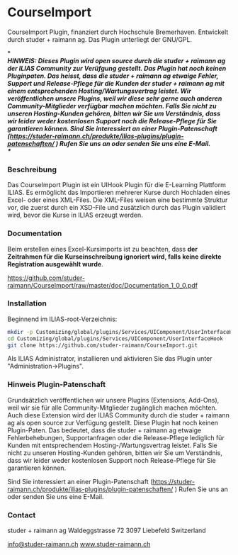 CourseImport
============

CourseImport Plugin, finanziert durch Hochschule Bremerhaven. Entwickelt durch studer + raimann ag. Das Plugin unterliegt der GNU/GPL. 

\************<br>
**HINWEIS**: Dieses Plugin wird open source durch die studer + raimann ag der ILIAS Community zur Verüfgung gestellt. Das Plugin hat noch keinen Pluginpaten. Das heisst, dass die studer + raimann ag etwaige Fehler, Support und Release-Pflege für die Kunden der studer + raimann ag mit einem entsprechenden Hosting/Wartungsvertrag leistet. Wir veröffentlichen unsere Plugins, weil wir diese sehr gerne auch anderen Community-Mitglieder verfügbar machen möchten. Falls Sie nicht zu unseren Hosting-Kunden gehören, bitten wir Sie um Verständnis, dass wir leider weder kostenlosen Support noch die Release-Pflege für Sie garantieren können.
Sind Sie interessiert an einer Plugin-Patenschaft (https://studer-raimann.ch/produkte/ilias-plugins/plugin-patenschaften/ ) Rufen Sie uns an oder senden Sie uns eine E-Mail.
<br>\************

### Beschreibung
Das CourseImport Plugin ist ein UIHook Plugin für die E-Learning Plattform ILIAS. Es ermöglicht das Importieren
mehrerer Kurse durch Hochladen eines Excel- oder eines XML-Files. Die XML-Files weisen eine bestimmte Struktur vor, die zuerst durch
ein XSD-File und zusätzlich durch das Plugin validiert wird, bevor die Kurse in ILIAS erzeugt werden.

### Documentation
Beim erstellen eines Excel-Kursimports ist zu beachten, dass **der Zeitrahmen für die Kurseinschreibung ignoriert wird,
falls keine direkte Registration ausgewählt wurde**.

https://github.com/studer-raimann/CourseImport/raw/master/doc/Documentation_1_0_0.pdf

### Installation
Beginnend im ILIAS-root-Verzeichnis:
```bash
mkdir -p Customizing/global/plugins/Services/UIComponent/UserInterfaceHook/
cd Customizing/global/plugins/Services/UIComponent/UserInterfaceHook
git clone https://github.com/studer-raimann/CourseImport.git
```
Als ILIAS Administrator, installieren und aktivieren Sie das Plugin unter "Administration->Plugins".

### Hinweis Plugin-Patenschaft
Grundsätzlich veröffentlichen wir unsere Plugins (Extensions, Add-Ons), weil wir sie für alle Community-Mitglieder zugänglich machen möchten. Auch diese Extension wird der ILIAS Community durch die studer + raimann ag als open source zur Verfügung gestellt. Diese Plugin hat noch keinen Plugin-Paten. Das bedeutet, dass die studer + raimann ag etwaige Fehlerbehebungen, Supportanfragen oder die Release-Pflege lediglich für Kunden mit entsprechendem Hosting-/Wartungsvertrag leistet. Falls Sie nicht zu unseren Hosting-Kunden gehören, bitten wir Sie um Verständnis, dass wir leider weder kostenlosen Support noch Release-Pflege für Sie garantieren können.

Sind Sie interessiert an einer Plugin-Patenschaft (https://studer-raimann.ch/produkte/ilias-plugins/plugin-patenschaften/ ) Rufen Sie uns an oder senden Sie uns eine E-Mail.

### Contact
studer + raimann ag
Waldeggstrasse 72
3097 Liebefeld
Switzerland

info@studer-raimann.ch
www.studer-raimann.ch